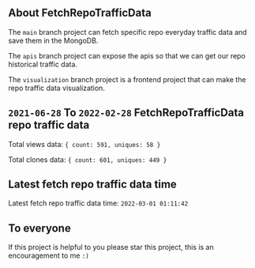 ## About FetchRepoTrafficData

The `main` branch project can fetch specific repo everyday traffic data and save them in the MongoDB.

The `apis` branch project can expose the apis so that we can get our repo historical traffic data.

The `visualization` branch project is a frontend project that can make the repo traffic data visualization.

## `2021-06-28` To `2022-02-28` FetchRepoTrafficData repo traffic data

Total views data: `{ count: 591, uniques: 58 }`

Total clones data: `{ count: 601, uniques: 449 }`

## Latest fetch repo traffic data time

Latest fetch repo traffic data time: `2022-03-01 01:11:42`

## To everyone

If this project is helpful to you please star this project, this is an encouragement to me `:)`



